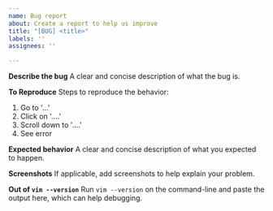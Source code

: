 ```yaml
---
name: Bug report
about: Create a report to help us improve
title: "[BUG] <title>"
labels: ''
assignees: ''

---
```


**Describe the bug**
A clear and concise description of what the bug is.

**To Reproduce**
Steps to reproduce the behavior:
1. Go to '...'
2. Click on '....'
3. Scroll down to '....'
4. See error

**Expected behavior**
A clear and concise description of what you expected to happen.

**Screenshots**
If applicable, add screenshots to help explain your problem.

**Out of `vim --version`**
Run `vim --version` on the command-line and paste the output here, which can help debugging.

